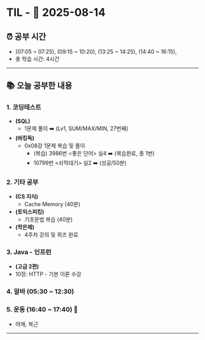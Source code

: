 # TIL - 📅 2025-08-14

## ⏰ 공부 시간
- (07:05 ~ 07:25), (09:15 ~ 10:20), (13:25 ~ 14:25), (14:40 ~ 16:15),
- 총 학습 시간: 4시간

---

## 📚 오늘 공부한 내용
### 1. 코딩테스트
- **(SQL)**
  - 1문제 풀이 ➡️ (Lv1, SUM/MAX/MIN, 27번째)
- **(바킹독)**
  - 0x08강 1문제 복습 및 풀이
    - (복습) 3986번 <좋은 단어> 실4 ➡️ (복습완료, 총 1번)
    - 10799번 <쇠막대기> 실2 ➡️ (성공/50분)

### 2. 기타 공부
- **(CS 지식)**
  - Cache Memory (40분)
- **(토익스피킹)**
  - 기초문법 복습 (40분)
- **(학은제)**
  - 4주차 강의 및 퀴즈 완료

### 3. Java - 인프런
   - **(고급 2편)**
- 10장: HTTP - 기본 이론 수강

### 4. 알바 (05:30 ~ 12:30)

### 5. 운동 (16:40 ~ 17:40) 👟
- 어깨, 복근

---
